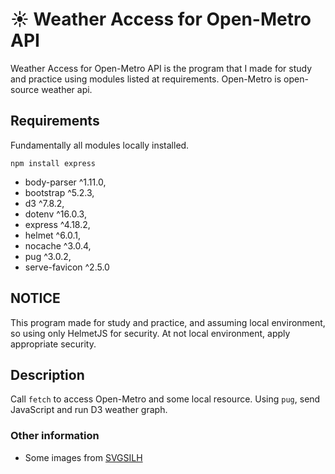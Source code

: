 # :sunny: Weather Access for Open-Metro API
Weather Access for Open-Metro API is the program that I made for study and practice using modules listed at requirements. Open-Metro is open-source weather api.

## Requirements
Fundamentally all modules locally installed.
```
npm install express
```
  * body-parser ^1.11.0,
  * bootstrap ^5.2.3,
  * d3 ^7.8.2,
  * dotenv ^16.0.3,
  * express ^4.18.2,
  * helmet ^6.0.1,
  * nocache ^3.0.4,
  * pug ^3.0.2,
  * serve-favicon ^2.5.0

## NOTICE
This program made for study and practice, and assuming local environment, so using only HelmetJS for security. At not local environment, apply appropriate security.

## Description
  Call `fetch` to access Open-Metro and some local resource. Using `pug`, send JavaScript and run D3 weather graph.

### Other information
  * Some images from [SVGSILH](https://svgsilh.com/ja/)